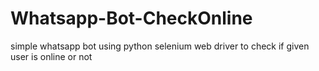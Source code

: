 # Whatsapp-Bot-CheckOnline
simple whatsapp bot using python selenium web driver to check if given user is online or not
